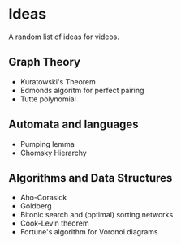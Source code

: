 # Ideas
A random list of ideas for videos.

## Graph Theory
- Kuratowski's Theorem
- Edmonds algoritm for perfect pairing
- Tutte polynomial

## Automata and languages
- Pumping lemma
- Chomsky Hierarchy

## Algorithms and Data Structures
- Aho-Corasick
- Goldberg
- Bitonic search and (optimal) sorting networks
- Cook-Levin theorem
- Fortune's algorithm for Voronoi diagrams
